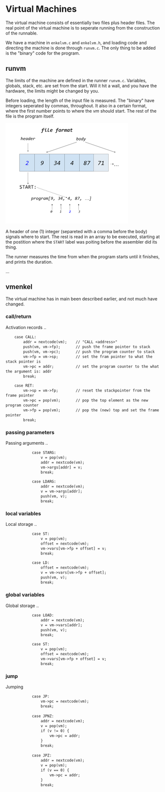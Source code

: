 # Virtual Machines

The virtual machine consists of essentially two files plus header files. The real
point of the virtual machine is to seperate running from the construction of the
runnable.

We have a machine in `enkelvm.c` and `enkelvm.h`, and loading code and directing
the machine is done through `runvm.c`. The only thing to be added is the "binary"
code for the program.


## runvm

The limits of the machine are defined in the runner `runvm.c`. Variables, globals, 
stack, etc. are set from the start. Will it hit a wall, and you have the hardware,
the limits might be changed by you.

Before loading, the length of the input file is measured. The "binary" have integers
seperated by commas, throughout. It also in a certain format, where the first number
points to where the *vm* should start. The rest of the file is the program itself.

![File format for enkel/0](../assets/images/fileformat.png)

A header of one (1) integer (separeted with a comma before the body) signals
where to start. The rest is read in an array to be executed, starting at the
postition where the `START` label was poiting before the assembler did its thing.

The runner measures the time from when the program starts until it finishes, and
prints the duration.

...


## vmenkel

The virtual machine has in main been described earlier, and not much have changed.






### call/return

Activation records ..

```
	case CALL:
		addr = nextcode(vm);	// "CALL <address>"
		push(vm, vm->fp);		// push the frame pointer to stack
		push(vm, vm->pc);		// push the program counter to stack
		vm->fp = vm->sp;		// set the fram pointer to what the stack pointer is
		vm->pc = addr;			// set the program counter to the what the argument is: addr
		break;
```


```
	case RET:
		vm->sp = vm->fp;		// reset the stackpointer from the frame pointer
		vm->pc = pop(vm);		// pop the top element as the new program counter
		vm->fp = pop(vm);		// pop the (new) top and set the frame pointer
		break;
```


### passing parameters

Passing arguments ..

```
			case STARG:
				v = pop(vm);
				addr = nextcode(vm);
				vm->args[addr] = v;
				break;
```

```
			case LDARG:
				addr = nextcode(vm);
				v = vm->args[addr];
				push(vm, v);
				break;
```

### local variables

Local storage ..

```
			case ST:
				v = pop(vm);
				offset = nextcode(vm);
				vm->vars[vm->fp + offset] = v;
				break;
```

```
			case LD:
				offset = nextcode(vm);
				v = vm->vars[vm->fp + offset];
				push(vm, v);
				break;
```

### global variables

Global storage ..

```
			case LOAD:
				addr = nextcode(vm);
				v = vm->vars[addr];
				push(vm, v);
				break;
```

```
			case ST:
				v = pop(vm);
				offset = nextcode(vm);
				vm->vars[vm->fp + offset] = v;
				break;
```

### jump

Jumping

```
			case JP:
				vm->pc = nextcode(vm);
				break;

			case JPNZ:
				addr = nextcode(vm);
				v = pop(vm);
				if (v != 0) {
					vm->pc = addr;
				}
				break;

			case JPZ:
				addr = nextcode(vm);
				v = pop(vm);
				if (v == 0) {
					vm->pc = addr;
				}
				break;
```